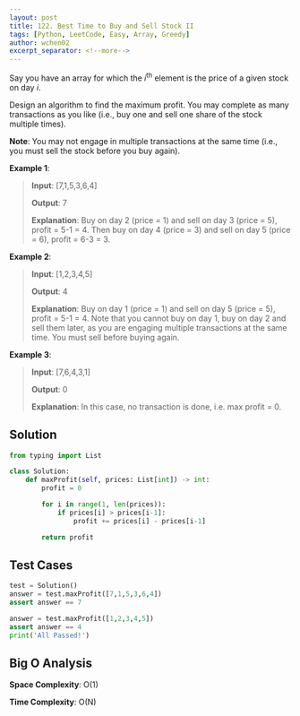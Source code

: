 ```yaml
---
layout: post
title: 122. Best Time to Buy and Sell Stock II
tags: [Python, LeetCode, Easy, Array, Greedy]
author: wchen02
excerpt_separator: <!--more-->
---
```

Say you have an array for which the *i*<sup>th</sup> element is the price of a given stock on day *i*.

Design an algorithm to find the maximum profit. You may complete as many transactions as you like (i.e., buy one and sell one share of the stock multiple times).

<!--more-->

**Note**: You may not engage in multiple transactions at the same time (i.e., you must sell the stock before you buy again).

**Example 1**:
> **Input**: [7,1,5,3,6,4]
>
> **Output**: 7
>
> **Explanation**: Buy on day 2 (price = 1) and sell on day 3 (price = 5), profit = 5-1 = 4. Then buy on day 4 (price = 3) and sell on day 5 (price = 6), profit = 6-3 = 3.

**Example 2**:
> **Input**: [1,2,3,4,5]
>
> **Output**: 4
>
> **Explanation**: Buy on day 1 (price = 1) and sell on day 5 (price = 5), profit = 5-1 = 4. Note that you cannot buy on day 1, buy on day 2 and sell them later, as you are engaging multiple transactions at the same time. You must sell before buying again.

**Example 3**:
> **Input**: [7,6,4,3,1]
>
> **Output**: 0
>
> **Explanation**: In this case, no transaction is done, i.e. max profit = 0.

## Solution

```python
from typing import List

class Solution:
    def maxProfit(self, prices: List[int]) -> int:
        profit = 0

        for i in range(1, len(prices)):
            if prices[i] > prices[i-1]:
                profit += prices[i] - prices[i-1]

        return profit
```

## Test Cases

```python
test = Solution()
answer = test.maxProfit([7,1,5,3,6,4])
assert answer == 7

answer = test.maxProfit([1,2,3,4,5])
assert answer == 4
print('All Passed!')
```

## Big O Analysis

**Space Complexity**: O(1)

**Time Complexity**: O(N)
